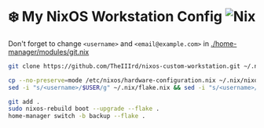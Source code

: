 # ❄️ My NixOS Workstation Config ![Nix](https://img.shields.io/badge/This_is-Nix-blue?logo=NixOS)

Don't forget to change `<username>` and `<email@example.com>` in [./home-manager/modules/git.nix](home-manager/modules/git.nix)

```bash
git clone https://github.com/TheIIIrd/nixos-custom-workstation.git ~/.nix && cd ~/.nix
```

```bash
cp --no-preserve=mode /etc/nixos/hardware-configuration.nix ~/.nix/nixos/
sed -i "s/<username>/$USER/g" ~/.nix/flake.nix && sed -i "s/<username>/$USER/g" ~/.nix/nixos/modules/user.nix && sed -i "s/<username>/$USER/g" ~/.nix/home-manager/home.nix
```

```bash
git add .
sudo nixos-rebuild boot --upgrade --flake .
home-manager switch -b backup --flake .
```
